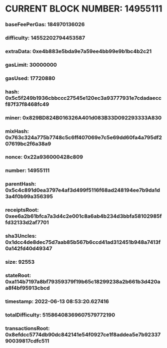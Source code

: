 # CURRENT BLOCK NUMBER: 14955111

### baseFeePerGas: 184970136026
### difficulty: 14552202794453587
### extraData: 0xe4b883e5bda9e7a59ee4bb99e9b1bc4b2c21
### gasLimit: 30000000
### gasUsed: 17720880
### hash: 0x5c5f249b1936cbbccc27545e120ec3a93777931e7cdadaeccf87f37f8468fc49
### miner: 0x829BD824B016326A401d083B33D092293333A830
### mixHash: 0x763c324a775b7748c5c6ff407069e7c5e69dd60fa4a795df207619bc2f6a38a9
### nonce: 0x22a936000428c809
### number: 14955111
### parentHash: 0x5c4c891d0ea3797e4af3d499f5116f68ad248194ee7b9da1d3a4f0b99a356395
### receiptsRoot: 0xee6a2b61bfca7a3d4c2e001c8a6ab4b234d3bbfa58102985ffd32133d2af7701
### sha3Uncles: 0x1dcc4de8dec75d7aab85b567b6ccd41ad312451b948a7413f0a142fd40d49347
### size: 92553
### stateRoot: 0xa114b7197a8bf79359379f19b65c18299238a2b661b3d420aa8f4bf95913cbcd
### timestamp: 2022-06-13 08:53:20.627416
### totalDifficulty: 51586408369607579772190
### transactionsRoot: 0x8efdcc5774db90dc842141e54f0927ce1f8addea5e7b9233790039817cdfc511

